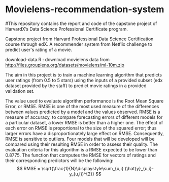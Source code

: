 # Movielens-recommendation-system
#This repository contains the report and code of the capstone project of HarvardX’s Data Science Professional Certificate program.

Capstone project from Harvard Professional Data Science Certification course through edX. A recommender system from Netflix challenge to predict user's rating of a movie.

download-data.R : download movielens data from http://files.grouplens.org/datasets/movielens/ml-10m.zip

The aim in this project is to train a machine learning algorithm that predicts user ratings (from 0.5 to 5 stars) using the inputs of a provided subset (edx dataset provided by the staff) to predict movie ratings in a provided validation set.

The value used to evaluate algorithm performance is the Root Mean Square Error, or RMSE. RMSE is one of the most used measure of the differences between values predicted by a model and the values observed. RMSE is a measure of accuracy, to compare forecasting errors of different models for a particular dataset, a lower RMSE is better than a higher one. The effect of each error on RMSE is proportional to the size of the squared error; thus larger errors have a disproportionately large effect on RMSE. Consequently, RMSE is sensitive to outliers.
Four models that will be developed will be compared using their resulting RMSE in order to assess their quality. The evaluation criteria for this algorithm is a RMSE expected to be lower than 0.8775.
The function that computes the RMSE for vectors of ratings and their corresponding predictors will be the following:
$$ RMSE = \sqrt{\frac{1}{N}\displaystyle\sum_{u,i} (\hat{y}_{u,i}-y_{u,i})^{2}} $$
